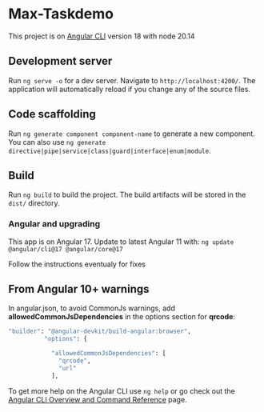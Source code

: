 # Max-Taskdemo

This project is on [Angular CLI](https://github.com/angular/angular-cli) version 18 with node 20.14

## Development server

Run `ng serve -o` for a dev server. Navigate to `http://localhost:4200/`. The application will automatically reload if you change any of the source files.

## Code scaffolding

Run `ng generate component component-name` to generate a new component. You can also use `ng generate directive|pipe|service|class|guard|interface|enum|module`.

## Build

Run `ng build` to build the project. The build artifacts will be stored in the `dist/` directory.

### Angular and upgrading

This app is on Angular 17. Update to latest Angular 11 with:
`ng update @angular/cli@17 @angular/core@17`

Follow the instructions eventualy for fixes

## From Angular 10+ warnings

In angular.json, to avoid CommonJs warnings, add **allowedCommonJsDependencies** in the options section for **qrcode**:

```bash
"builder": "@angular-devkit/build-angular:browser",
          "options": {

            "allowedCommonJsDependencies": [
              "qrcode",
              "url"
            ],

```

To get more help on the Angular CLI use `ng help` or go check out the [Angular CLI Overview and Command Reference](https://angular.io/cli) page.
